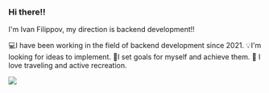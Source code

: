 ### Hi there!! 
I'm Ivan Filippov, my direction is backend development!!

💻I have been working in the field of backend development since 2021.
💡I'm looking for ideas to implement.
🎯I set goals for myself and achieve them.
🏈 I love traveling and active recreation.


<!--
**IvanFilippov74/IvanFilippov74** is a ✨ _special_ ✨ repository because its `README.md` (this file) appears on your GitHub profile.

Here are some ideas to get you started:

- 🔭 I’m currently working on ...
- 🌱 I’m currently learning ...
- 👯 I’m looking to collaborate on ...
- 🤔 I’m looking for help with ...
- 💬 Ask me about ...
- 📫 How to reach me: ...
- 😄 Pronouns: ...
- ⚡ Fun fact: ...
-->
![](https://komarev.com/ghpvc/?username=IvanFilippov74&style=plastic&color=green)

